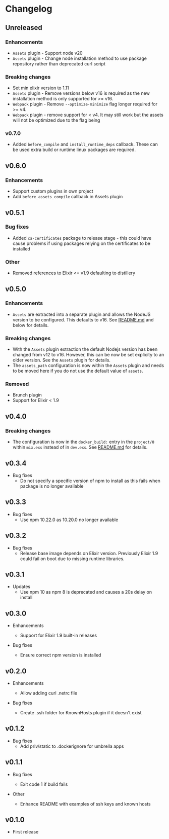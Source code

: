 # Changelog

## Unreleased

### Enhancements
* `Assets` plugin - Support node v20
* `Assets` plugin - Change node installation method to use package repository rather than deprecated curl script

### Breaking changes
* Set min elixir version to 1.11
* `Assets` plugin - Remove versions below v16 is required as the new installation method
  is only supported for >= v16.
* `Webpack` plugin - Remove `--optimize-minimize` flag longer required for >= v4.
* `Webpack` plugin - remove support for < v4.  It may still work but the assets will not be optimized due to
  the flag being

### v0.7.0
* Added `before_compile` and `install_runtime_deps` callback.  These can be used extra build or runtime
  linux packages are required.

## v0.6.0

### Enhancements
* Support custom plugins in own project
* Add `before_assets_compile` callback in Assets plugin

## v0.5.1

### Bug fixes
* Added `ca-certificates` package to release stage - this could have cause problems if using packages relying on the certificates to be installed

### Other
* Removed references to Elixir <= v1.9 defaulting to distillery

## v0.5.0

### Enhancements
* `Assets` are extracted into a separate plugin and allows the NodeJS version to be configured.  This defaults to v16.
See [README.md](README.md) and below for details.

### Breaking changes
* With the `Assets` plugin extraction the default Nodejs version has been changed from v12 to v16.  However, this can
be now be set explicity to an older version.  See the `Assets` plugin for details.
* The `assets_path` configuration is now within the `Assets` plugin and needs to be moved here if you do not use the default value of `assets`.

### Removed
* Brunch plugin
* Support for Elixir < 1.9

## v0.4.0
### Breaking changes
* The configuration is now in the `docker_build:` entry in the `project/0` within `mix.exs` instead of in `dev.exs`.
See [README.md](README.md) for details.

## v0.3.4

* Bug fixes
  * Do not specify a specific version of npm to install as this fails when
  package is no longer available

## v0.3.3

* Bug fixes
  * Use npm 10.22.0 as 10.20.0 no longer available

## v0.3.2

* Bug fixes
  * Release base image depends on Elixir version.  Previously Elixir 1.9 could fail
  on boot due to missing runtime libraries.

## v0.3.1

* Updates
  * Use npm 10 as npm 8 is deprecated and causes a 20s delay on install

## v0.3.0

* Enhancements
  * Support for Elixir 1.9 built-in releases

* Bug fixes
  * Ensure correct npm version is installed

## v0.2.0

* Enhancements
  * Allow adding curl .netrc file

* Bug fixes
  * Create .ssh folder for KnownHosts plugin if it doesn't exist


## v0.1.2

* Bug fixes
  * Add priv/static to .dockerignore for umbrella apps

## v0.1.1

* Bug fixes
  * Exit code 1 if build fails

* Other
  * Enhance README with examples of ssh keys and known hosts

## v0.1.0

* First release
